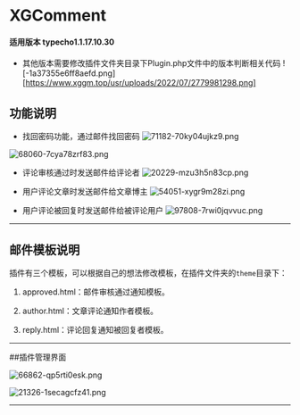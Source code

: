 # XGComment
#### 适用版本 typecho1.1.17.10.30

- 其他版本需要修改插件文件夹目录下Plugin.php文件中的版本判断相关代码
![-1a37355e6ff8aefd.png][https://www.xggm.top/usr/uploads/2022/07/2779981298.png]

## 功能说明

- 找回密码功能，通过邮件找回密码
![71182-70ky04ujkz9.png](https://www.xggm.top/usr/uploads/2022/07/2992549955.png)

![68060-7cya78zrf83.png](https://www.xggm.top/usr/uploads/2022/08/3226386662.png)

- 评论审核通过时发送邮件给评论者
![20229-mzu3h5n83cp.png](https://www.xggm.top/usr/uploads/2022/07/1090835643.png)

- 用户评论文章时发送邮件给文章博主
![54051-xygr9m28zi.png](https://www.xggm.top/usr/uploads/2022/07/1330187515.png)

- 用户评论被回复时发送邮件给被评论用户
![97808-7rwi0jqvvuc.png](https://www.xggm.top/usr/uploads/2022/07/1054048011.png)


----------


## 邮件模板说明

插件有三个模板，可以根据自己的想法修改模板，在插件文件夹的`theme`目录下：

1. approved.html：邮件审核通过通知模板。

2. author.html：文章评论通知作者模板。

3. reply.html：评论回复通知被回复者模板。


----------


##插件管理界面

![66862-qp5rti0esk.png](https://www.xggm.top/usr/uploads/2022/07/3961053157.png)

![21326-1secagcfz41.png](https://www.xggm.top/usr/uploads/2022/07/3850095348.png)


----------
